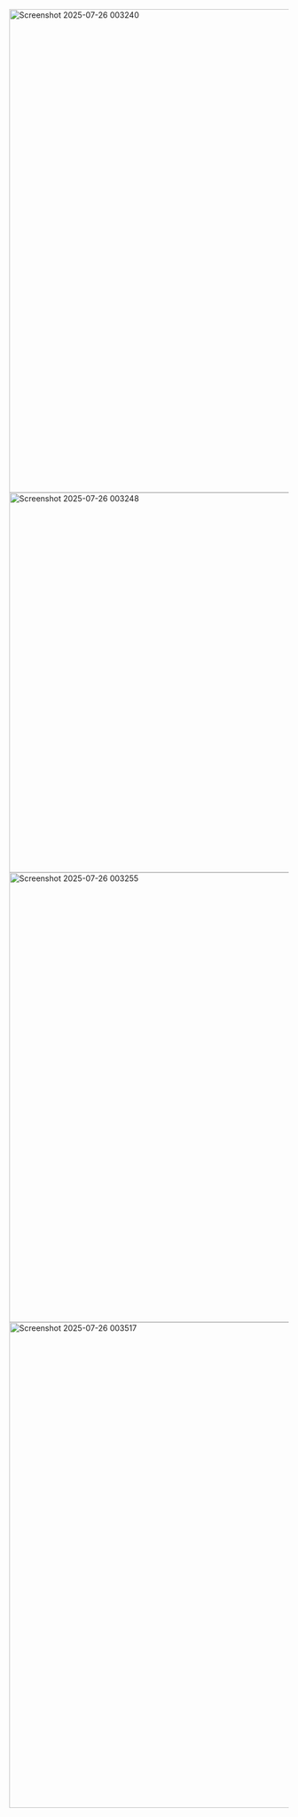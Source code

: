 
<img width="1882" height="872" alt="Screenshot 2025-07-26 003240" src="https://github.com/user-attachments/assets/2f122bb9-cf12-4ca8-9e33-2560c5f47dc2" />

<img width="1907" height="685" alt="Screenshot 2025-07-26 003248" src="https://github.com/user-attachments/assets/a3cb3c16-136e-4e58-b9b5-281b9309263a" />

<img width="1861" height="811" alt="Screenshot 2025-07-26 003255" src="https://github.com/user-attachments/assets/c4c5ec26-c918-4134-8bb6-887a03fd8585" />

<img width="1755" height="876" alt="Screenshot 2025-07-26 003517" src="https://github.com/user-attachments/assets/d5366368-6f83-4506-af54-31757195c41b" />
